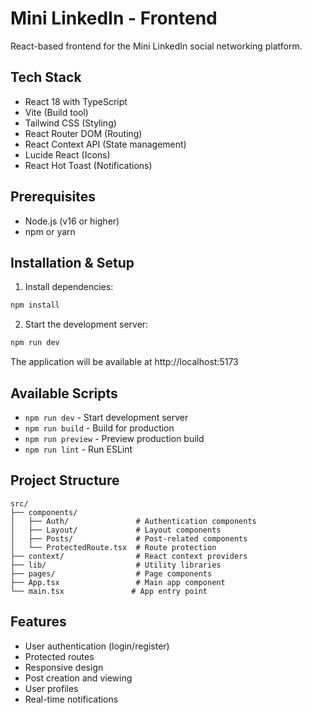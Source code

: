 # Mini LinkedIn - Frontend

React-based frontend for the Mini LinkedIn social networking platform.

## Tech Stack

- React 18 with TypeScript
- Vite (Build tool)
- Tailwind CSS (Styling)
- React Router DOM (Routing)
- React Context API (State management)
- Lucide React (Icons)
- React Hot Toast (Notifications)

## Prerequisites

- Node.js (v16 or higher)
- npm or yarn

## Installation & Setup

1. Install dependencies:
```bash
npm install
```

2. Start the development server:
```bash
npm run dev
```

The application will be available at http://localhost:5173

## Available Scripts

- `npm run dev` - Start development server
- `npm run build` - Build for production
- `npm run preview` - Preview production build
- `npm run lint` - Run ESLint

## Project Structure

```
src/
├── components/
│   ├── Auth/               # Authentication components
│   ├── Layout/             # Layout components
│   ├── Posts/              # Post-related components
│   └── ProtectedRoute.tsx  # Route protection
├── context/                # React context providers
├── lib/                    # Utility libraries
├── pages/                  # Page components
├── App.tsx                 # Main app component
└── main.tsx               # App entry point
```

## Features

- User authentication (login/register)
- Protected routes
- Responsive design
- Post creation and viewing
- User profiles
- Real-time notifications
